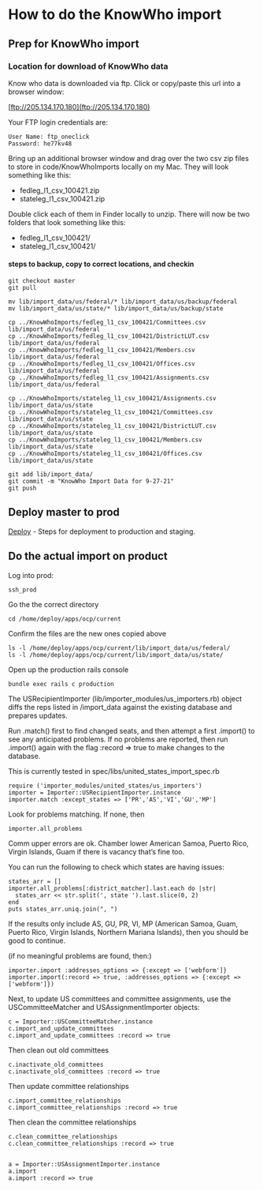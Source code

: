 # How to do the KnowWho import

## Prep for KnowWho import

### Location for download of KnowWho data
Know who data is downloaded via ftp.  Click or copy/paste this url into a browser window:

[ftp://205.134.170.180](ftp://205.134.170.180)

Your FTP login credentials are:
```
User Name: ftp_oneclick
Password: he77kv48
```

Bring up an additional browser window and drag over the two csv zip files to store in code/KnowWhoImports locally on my Mac.  They will look something like this:

- fedleg_l1_csv_100421.zip
- stateleg_l1_csv_100421.zip

Double click each of them in Finder locally to unzip.  There will now be two folders that look something like this:

- fedleg_l1_csv_100421/
- stateleg_l1_csv_100421/


#### steps to backup, copy to correct locations, and checkin
```
git checkout master
git pull

mv lib/import_data/us/federal/* lib/import_data/us/backup/federal
mv lib/import_data/us/state/* lib/import_data/us/backup/state

cp ../KnowWhoImports/fedleg_l1_csv_100421/Committees.csv lib/import_data/us/federal
cp ../KnowWhoImports/fedleg_l1_csv_100421/DistrictLUT.csv lib/import_data/us/federal
cp ../KnowWhoImports/fedleg_l1_csv_100421/Members.csv lib/import_data/us/federal
cp ../KnowWhoImports/fedleg_l1_csv_100421/Offices.csv lib/import_data/us/federal
cp ../KnowWhoImports/fedleg_l1_csv_100421/Assignments.csv lib/import_data/us/federal

cp ../KnowWhoImports/stateleg_l1_csv_100421/Assignments.csv lib/import_data/us/state
cp ../KnowWhoImports/stateleg_l1_csv_100421/Committees.csv lib/import_data/us/state
cp ../KnowWhoImports/stateleg_l1_csv_100421/DistrictLUT.csv lib/import_data/us/state
cp ../KnowWhoImports/stateleg_l1_csv_100421/Members.csv lib/import_data/us/state
cp ../KnowWhoImports/stateleg_l1_csv_100421/Offices.csv lib/import_data/us/state

git add lib/import_data/
git commit -m "KnowWho Import Data for 9-27-21"
git push
```

## Deploy master to prod
[Deploy](deploy.html) - Steps for deployment to production and staging.


## Do the actual import on product

Log into prod:
```
ssh_prod
```

Go the the correct directory
```
cd /home/deploy/apps/ocp/current
```

Confirm the files are the new ones copied above
```
ls -l /home/deploy/apps/ocp/current/lib/import_data/us/federal/
ls -l /home/deploy/apps/ocp/current/lib/import_data/us/state/
```

Open up the production rails console
```
bundle exec rails c production
```

The USRecipientImporter (lib/importer_modules/us_importers.rb) object diffs the reps listed in /import_data against the existing database and prepares updates.  

Run .match() first to find changed seats, and then attempt a first .import() to see any anticipated problems.  If no problems are reported, then run .import() again with the flag :record => true to make changes to the database.  

This is currently tested in spec/libs/united_states_import_spec.rb

```
require ('importer_modules/united_states/us_importers')
importer = Importer::USRecipientImporter.instance  
importer.match :except_states => ['PR','AS','VI','GU','MP']
```

Look for problems matching.  If none, then
```
importer.all_problems
```

Comm upper errors are ok.
Chamber lower American Samoa, Puerto Rico, Virgin Islands, Guam if there is vacancy that’s fine too.

You can run the following to check which states are having issues:
```
states_arr = []
importer.all_problems[:district_matcher].last.each do |str|
  states_arr << str.split(', state ').last.slice(0, 2)
end
puts states_arr.uniq.join(", ")
```

If the results only include AS, GU, PR, VI, MP (American Samoa, Guam, Puerto Rico, Virgin Islands, Northern Mariana Islands), then you should be good to continue.

(if no meaningful problems are found, then:)
```
importer.import :addresses_options => {:except => ['webform']}
importer.import(:record => true, :addresses_options => {:except => ['webform']})
```

Next, to update US committees and committee assignments, use the USCommitteeMatcher and USAssignmentImporter objects:
```
c = Importer::USCommitteeMatcher.instance
c.import_and_update_committees
c.import_and_update_committees :record => true
```

Then clean out old committees
```
c.inactivate_old_committees
c.inactivate_old_committees :record => true
```

Then update committee relationships
```
c.import_committee_relationships
c.import_committee_relationships :record => true
```

Then clean the committee relationships
```
c.clean_committee_relationships
c.clean_committee_relationships :record => true


a = Importer::USAssignmentImporter.instance
a.import
a.import :record => true
```

